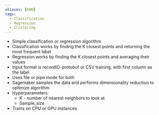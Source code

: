 ```yaml
---
aliases: [KNN]
tags:
  - Classification
  - Regression
  - Clustering
---
```

- Simple classification or regression algorithm
- Classification works by finding the K closest points and returning the most frequent label
- Regression works by finding the K closest points and averaging their values
- Input format is recordIO-protobuf or CSV training, with first column as the label
- Uses file or pipe mode for both
- Sagemaker samples the data and performs dimensionality reduction to optimize algorithm
- Hyperparameters:
	- K - number of nearest neighbors to look at
	- Sample_size
- Trains on CPU or GPU instances
